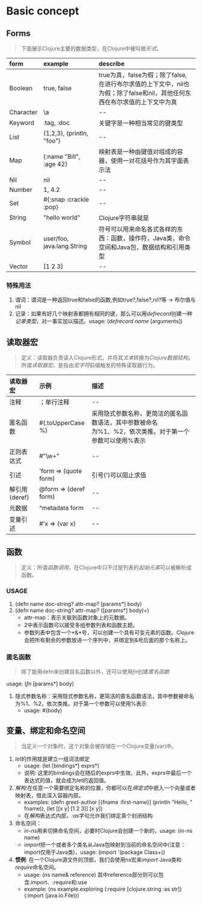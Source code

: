 # Basic concept

## Forms
>下面展示Clojure主要的数据类型，在Clojure中被叫做*形式*。

|form|example|describe|
|:----|:-------|:----|
|Boolean  |true, false               |true为真，false为假；除了false,在进行布尔求值的上下文中，nil也为假；除了false和nil，其他任何东西在布尔求值的上下文中为真|
|Character|\a                        |--|
|Keyword  |:tag, :doc                |关键字是一种相当常见的键类型|
|List     |(1,2,3), (println, "foo") |--|
|Map      |{:name "Bill", :age 42}   |映射表是一种由键值对组成的容器，使用一对花括号作为其字面表示法|
|Nil      |nil                       |--|
|Number   |1, 4.2                    |--|
|Set      |#{:snap :crackle :pop}    |--|
|String   |"hello world"             |Clojure字符串就是|
|Symbol   |user/foo, java.lang.String|符号可以用来命名各式各样的东西：函数，操作符，Java类，命令空间和Java包，数据结构和引用类型|
|Vector   |[1 2 3]                   |--|

### 特殊用法
1. 谓词：谓词是一种返回true和false的函数,例如true?,false?,nil?等 -> 布尔值与nil
2. 记录：如果有好几个映射表都拥有相同的键，那么可以用*defrecord*创建一种*记录类型*，对一事实加以描述。usage: (*defrecord* *name* [arguments])

## 读取器宏
>定义：读取器负责读入Clojure形式，并将其*文本*转换为*Clojure数据结构*。所谓*读取器宏*，是指由*宏字符*前缀触发的特殊读取器行为。

|读取器宏|示例|描述|
|:-------|:---|:---|
|注释          |；单行注释                     |--|
|匿名函数      |#(.toUpperCase %)              |采用隐式参数名称，更简洁的匿名函数语法，其中参数被命名为%1、%2，依次类推。对于第一个参数可以使用%表示|
|正则表达式    |#"\w+"                         |--|
|引述          |'form => (quote form)          |引号(')可以阻止求值|
|解引用(deref) |@form => (deref form)          |--|
|元数据        |^metadata form                 |--|
|变量引述      |#'x => (var x)                 |--|

## 函数
>定义：所谓*函数调用*，在Clojure中只不过是列表的*起始元素*可以被解析成函数。

### USAGE
1. (defn name doc-string? attr-map? [params*] body)
2. (defn name doc-string? attr-map? ([params*] body)+)
    - attr-map：表示关联到函数对象上的元数据。
    - 2中表示函数可以接受多组参数列表和函数主题。
    - 参数列表中包含一个*&*号，可以创建一个具有可变元素的函数。Clojure会把所有剩余的参数放进一个序列中，并绑定到&号后面的那个名称上。

### 匿名函数
>除了能用defn来创建具名函数以外，还可以使用*fn*创建*匿名函数*

usage: (*fn* [params*] body)
1. 隐式参数名称：采用隐式参数名称，更简洁的匿名函数语法，其中参数被命名为%1、%2，依次类推。对于第一个参数可以使用%表示
    - usage: #(body)

## 变量、绑定和命名空间
> 当定义一个对象时，这个对象会被存储在一个Clojure变量(var)中。

1. *let*的作用就是建立一组词法绑定
    - usage: (let [bindings*] exprs*)
    - 说明: 这里的bindings会在随后的exprs中生效，此外，exprs中最后一个表达式的值，就会成为let的返回值。
2. *解构*:在任意一个需要绑定名称的位置，你都可以在*绑定式*中嵌入一个向量或者映射表，借此深入容器内部。
    - examples: (defn greet-author [{fname :first-name}] (println "Hello, " fname)), (let [[x y] [1 2 3]] [x y])
    - 在*解构*表达式内部，*:as*字句允许我们绑定真个封闭结构
3. 命名空间：
    - *in-ns*用来切换命名空间，必要时Clojure会创建一个新的，usage: (in-ns name)
    - *import*把一个或者多个类名从Java包映射到当前的命名空间中(注意：import仅用于Java类)，usage: (import '(package Class+))
4. **惯例**: 在一个Clojure源文件的顶部，我们会使用*ns*宏来*import* Java类和*require*命名空间。
    - usage: (ns name& reference) 其中reference部分则可以包含:import、:require和:use
    - example: (ns example.exploring (:require [clojure.string :as str]) (:import (java.io.File)))


